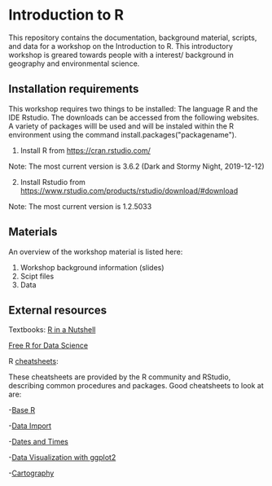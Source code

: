 # Introduction to R

This repository contains the documentation, background material, scripts, and data for a workshop on the Introduction to R. This introductory workshop is greared towards people with a interest/ background in geography and environmental science.

## Installation requirements

This workshop requires two things to be installed: The language R and the IDE Rstudio. The downloads can be accessed from the following websites. A variety of packages willl be used and will be instaled within the R environment using the command install.packages("packagename").

1. Install R from https://cran.rstudio.com/
 
Note: The most current version is 3.6.2 (Dark and Stormy Night, 2019-12-12)

2. Install Rstudio from https://www.rstudio.com/products/rstudio/download/#download

Note: The most current version is 1.2.5033

## Materials 

An overview of the workshop material is listed here:

1. Workshop background information (slides)
2. Scipt files
3. Data

## External resources
Textbooks:
[R in a Nutshell](http://guianaplants.stir.ac.uk/seminar/resources/R_in_a_Nutshell_Second_Edition.pdf)

[Free R for Data Science](https://r4ds.had.co.nz/transform.html)


R [cheatsheets](https://rstudio.com/resources/cheatsheets/):

These cheatsheets are provided by the R community and RStudio, describing common procedures and packages. Good cheatsheets to look at are: 

-[Base R](http://github.com/rstudio/cheatsheets/raw/master/base-r.pdf)

-[Data Import](https://github.com/rstudio/cheatsheets/raw/master/data-import.pdf)

-[Dates and Times](https://github.com/rstudio/cheatsheets/raw/master/lubridate.pdf)

-[Data Visualization with ggplot2](https://github.com/rstudio/cheatsheets/raw/master/data-visualization-2.1.pdf)

-[Cartography](https://github.com/rstudio/cheatsheets/raw/master/cartography.pdf)




